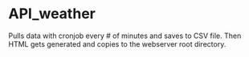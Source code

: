 # API_weather

Pulls data with cronjob every # of minutes and saves to CSV file. Then HTML gets generated and copies to the webserver root directory.
